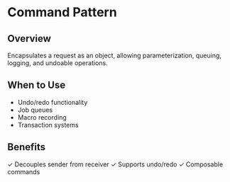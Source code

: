 # Command Pattern
## Overview
Encapsulates a request as an object, allowing parameterization, queuing, logging, and undoable operations.

## When to Use
- Undo/redo functionality
- Job queues
- Macro recording
- Transaction systems

## Benefits
✓ Decouples sender from receiver
✓ Supports undo/redo
✓ Composable commands
